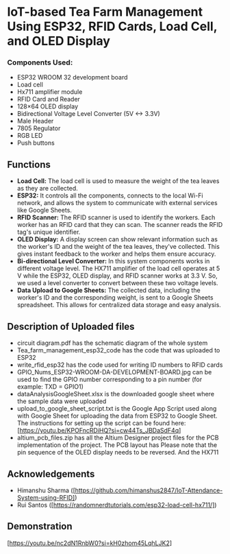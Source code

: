 # IoT-based Tea Farm Management Using ESP32, RFID Cards, Load Cell, and OLED Display

### Components Used:
- ESP32 WROOM 32 development board
- Load cell
- Hx711 amplifier module
- RFID Card and Reader
- 128×64 OLED display
- Bidirectional Voltage Level Converter (5V <-> 3.3V)
- Male Header
- 7805 Regulator
- RGB LED
- Push buttons

## Functions
- **Load Cell:** The load cell is used to measure the weight of the tea leaves as they are collected.
- **ESP32:** It controls all the components, connects to the local Wi-Fi network, and allows the system to communicate with external services like Google Sheets.
- **RFID Scanner:** The RFID scanner is used to identify the workers. Each worker has an RFID card that they can scan. The scanner reads the RFID tag's unique identifier.
- **OLED Display:** A display screen can show relevant information such as the worker's ID and the weight of the tea leaves, they've collected. This gives instant feedback to the worker and helps them ensure accuracy.
- **Bi-directional Level Converter:** In this system components works in different voltage level. The HX711 amplifier of the load cell operates at 5 V while the ESP32, OLED display, and RFID scanner works at 3.3 V. So, we used a level converter to convert between these two voltage levels.
- **Data Upload to Google Sheets:** The collected data, including the worker's ID and the corresponding weight, is sent to a Google Sheets spreadsheet. This allows for centralized data storage and easy analysis. 


## Description of Uploaded files
- circuit diagram.pdf has the schematic diagram of the whole system
- Tea_farm_management_esp32_code has the code that was uploaded to ESP32
- write_rfid_esp32 has the code used for writing ID numbers to RFID cards
- GPIO_Nums_ESP32-WROOM-DA-DEVELOPMENT-BOARD.jpg can be used to find the GPIO number corresponding to a pin number (for example: TXD = GPIO1)
- dataAnalysisGoogleSheet.xlsx is the downloaded google sheet where the sample data were uploaded
- upload_to_google_sheet_script.txt is the Google App Script used along with Google Sheet for uploading the data from ESP32 to Google Sheet. The instructions for setting up the script can be found here: [https://youtu.be/KPOFncRDiHQ?si=cw44Ts_JBDaSdF4q]
- altium_pcb_files.zip has all the Altium Designer project files for the PCB implementation of the project. The PCB layout has  Please note that the pin sequence of the OLED display needs to be reversed. And the HX711

## Acknowledgements
- Himanshu Sharma ([https://github.com/himanshus2847/IoT-Attendance-System-using-RFID])
- Rui Santos ([https://randomnerdtutorials.com/esp32-load-cell-hx711/])

## Demonstration
[https://youtu.be/nc2dN1RnbW0?si=kH0zhom45LqhLJK2]
